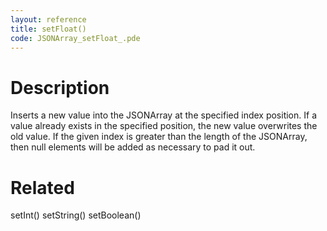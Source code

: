 ```yaml
---
layout: reference
title: setFloat()
code: JSONArray_setFloat_.pde
---
```


# Description

Inserts a new value into the JSONArray at the specified index position. If a value already exists in the specified position, the new value overwrites the old value. If the given index is greater than the length of the JSONArray, then null elements will be added as necessary to pad it out.

# Related

setInt()
setString()
setBoolean()
